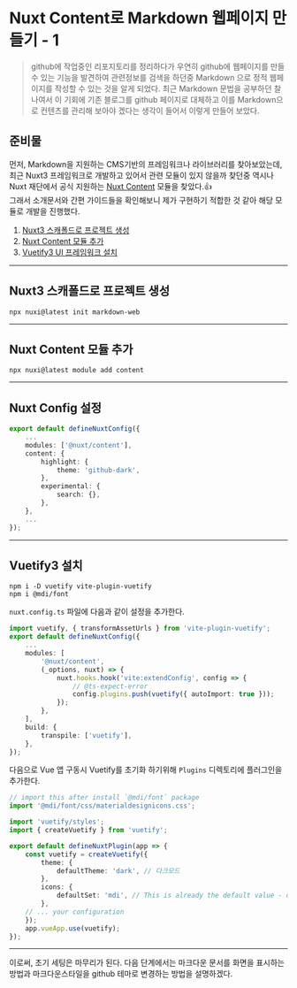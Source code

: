 # Nuxt Content로 Markdown 웹페이지 만들기 - 1
> github에 작업중인 리포지토리를 정리하다가 우연히 github에 웹페이지를 만들 수 있는 기능을 발견하여 관련정보를 검색을 하던중 Markdown 으로 정적 웹페이지를 작성할 수 있는 것을 알게 되었다. 최근 Markdown 문법을 공부하던 찰나여서 이 기회에 기존 블로그를 github 페이지로 대체하고 이를 Markdown으로 컨텐츠를 관리해 보아야 겠다는 생각이 들어서 이렇게 만들어 보았다. 

## 준비물 
먼저, Markdown을 지원하는 CMS기반의 프레임워크나 라이브러리를 찾아보았는데, 최근 Nuxt3 프레임워크로 개발하고 있어서 관련 모듈이 있지 않을까 찾던중 역시나 Nuxt 재단에서 공식 지원하는 [Nuxt Content](https://content.nuxt.com/) 모듈을 찾았다.:+1:   
그래서 소개문서와 간편 가이드들을 확인해보니 제가 구현하기 적합한 것 같아 해당 모듈로 개발을 진행했다.   

1. [Nuxt3 스캐폴드로 프로젝트 생성](#nuxt3-스캐폴드로-프로젝트-생성)
2. [Nuxt Content 모듈 추가](#nuxt-content-모듈-추가) 
3. [Vuetify3 UI 프레임워크 설치](#vuetify3-설치) 

---
## Nuxt3 스캐폴드로 프로젝트 생성
```shell
npx nuxi@latest init markdown-web
```
---
## Nuxt Content 모듈 추가
```shell
npx nuxi@latest module add content
```
---
## Nuxt Config 설정
```typescript
export default defineNuxtConfig({
    ...
    modules: ['@nuxt/content'],
    content: {
        highlight: {
            theme: 'github-dark',
        },
        experimental: {
            search: {},
        },
    },
    ...
});
```
---
## Vuetify3 설치
```shell
npm i -D vuetify vite-plugin-vuetify
npm i @mdi/font
```
`nuxt.config.ts` 파일에 다음과 같이 설정을 추가한다. 
```typescript
import vuetify, { transformAssetUrls } from 'vite-plugin-vuetify';
export default defineNuxtConfig({
    ...
    modules: [
        '@nuxt/content',
        (_options, nuxt) => {
            nuxt.hooks.hook('vite:extendConfig', config => {
                // @ts-expect-error
                config.plugins.push(vuetify({ autoImport: true }));
            });
        },
    ],
    build: {
        transpile: ['vuetify'],
    },
});
```
다음으로 Vue 앱 구동시 Vuetify를 초기화 하기위해 `Plugins` 디렉토리에 플러그인을 추가한다. 
```typescript
// import this after install `@mdi/font` package
import '@mdi/font/css/materialdesignicons.css';

import 'vuetify/styles';
import { createVuetify } from 'vuetify';

export default defineNuxtPlugin(app => {
    const vuetify = createVuetify({
        theme: {
            defaultTheme: 'dark', // 다크모드 
        }, 
        icons: {
            defaultSet: 'mdi', // This is already the default value - only for display purposes
        },
    // ... your configuration
    });
    app.vueApp.use(vuetify);
});
```
---
이로써, 초기 세팅은 마무리가 된다. 다음 단계에서는 마크다운 문서를 화면을 표시하는 방법과 마크다운스타일을 github 테마로 변경하는 방법을 설명하겠다. 
